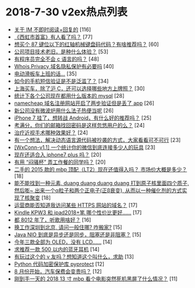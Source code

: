 # 2018-7-30 v2ex热点列表

+ [关于 IM 不即时阅读+回复的](https://www.v2ex.com/t/475072#reply116) [116]
+ [《西虹市首富》有人看了吗？](https://www.v2ex.com/t/475036#reply77) [77]
+ [想买个 87 键位以下的红轴机械键盘码代码？有啥推荐吗？](https://www.v2ex.com/t/475053#reply60) [60]
+ [公司项目技术老旧，是种什么体验？](https://www.v2ex.com/t/475097#reply53) [53]
+ [有程序员完全不会 c 语言的吗？](https://www.v2ex.com/t/475073#reply48) [48]
+ [Whois Privacy 域名隐私保护有必要吗](https://www.v2ex.com/t/475098#reply40) [40]
+ [电动滑板车上班的话...](https://www.v2ex.com/t/475047#reply35) [35]
+ [如今的手机短信验证是不是泛滥了？](https://www.v2ex.com/t/475028#reply34) [34]
+ [上海买车，除了沪 C，还可以选择哪些地方上牌照？](https://www.v2ex.com/t/475037#reply30) [30]
+ [统计下各个公司现在都用什么版本的 mysql](https://www.v2ex.com/t/475069#reply28) [28]
+ [namecheap 域名注册网站开启了两步验证但是丢了 app](https://www.v2ex.com/t/475034#reply26) [26]
+ [新公司没有微波炉用什么法子热便当呢](https://www.v2ex.com/t/475083#reply26) [26]
+ [iPhone 7 挂了，想转战 Android，有什么好的推荐吗？](https://www.v2ex.com/t/475154#reply25) [25]
+ [考满分，你们的邮箱找回密码是这样忽悠用户的么？](https://www.v2ex.com/t/475038#reply24) [24]
+ [治疗近视手术哪种效果好？](https://www.v2ex.com/t/475125#reply24) [24]
+ [有一个想法，解决动态语言源代码被抄袭的方式，大家看看可不可行](https://www.v2ex.com/t/475152#reply23) [23]
+ [[WxConn-v1.1] 一个统计你的微信到底连接多少人的玩具](https://www.v2ex.com/t/475056#reply23) [23]
+ [现在还适合入 iphone7 plus 吗？](https://www.v2ex.com/t/475144#reply20) [20]
+ [有用 “闷骚杯” 弄工作餐的同学吗？](https://www.v2ex.com/t/475068#reply20) [20]
+ [二手的 2015 款的 mbp 顶配（LT2）现在还值得入吗？ 市场价大概是多少？](https://www.v2ex.com/t/475033#reply18) [18]
+ [能不能找到一种元素, duang duang duang duang 打到原子核里面四个质子, 然后嘭~ 出来一个α粒子和两个正电子(正β衰变), 从而以一种催化剂的方式实现了核聚变](https://www.v2ex.com/t/475120#reply18) [18]
+ [运营商能否知道我访问某些 HTTPS 网站的域名？](https://www.v2ex.com/t/475061#reply17) [17]
+ [Kindle KPW3 和 ipad2018+笔 哪个性价比更好……](https://www.v2ex.com/t/475084#reply17) [17]
+ [都 8012 年了，听歌用啥好？](https://www.v2ex.com/t/475179#reply16) [16]
+ [换工作深圳到北京, 请问一般住哪? 咋搬家?](https://www.v2ex.com/t/475051#reply15) [15]
+ [Java NIO 到底是异步还是同步，阻塞还是非阻塞？](https://www.v2ex.com/t/475074#reply15) [15]
+ [今年三款全部为 OLED，没有 LCD……](https://www.v2ex.com/t/475062#reply14) [14]
+ [求推荐一款 500 以内的蓝牙耳机](https://www.v2ex.com/t/475134#reply14) [14]
+ [有玩过这个的 v 友吗？想知道这个叫什么，求助](https://www.v2ex.com/t/475058#reply13) [13]
+ [Python 代码加密保护库 pyprotect](https://www.v2ex.com/t/475057#reply12) [12]
+ [8 月份开始，汽车保费会变贵吗？](https://www.v2ex.com/t/475135#reply12) [12]
+ [刚到手一天的 2018 13 寸 mbp 看个电影突然死机黑屏了什么情况？](https://www.v2ex.com/t/475166#reply11) [11]
